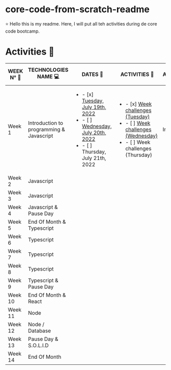 # core-code-from-scratch-readme

 :star: Hello this is my readme. Here, I will put all teh activities during de core code bootcamp.
 
 # Activities :notebook_with_decorative_cover:
 
 | WEEK N° :pushpin: | TECHNOLOGIES NAME  :computer:| DATES  :calendar: | ACTIVITIES :closed_book: | STATE ACTIVITIES :pencil:
| ----------- | ----------- | ----------- | ----------- | ----------- |
| Week 1 | Introduction to programming & Javascript| <ul><li>- [x] [Tuesday, July 19th, 2022](Week1/Tuesday.md) </li><li>- [ ] [Wednesday, July 20th, 2022](Week1/Wednesday.md)</li><li>- [ ] Thursday, July 21th, 2022</li></ul>|<ul><li>- [x] [Week challenges (Tuesday)](Week1/Tuesday.md) </li><li>- [ ] [Week challenges (Wednesday)](Week1/Wednesday.md)</li><li>- [ ] Week challenges (Thursday)</li></ul> | In progress
| Week 2 | Javascript |
| Week 3 | Javascript |
| Week 4 | Javascript & Pause Day |
| Week 5 | End Of Month & Typescript |
| Week 6 | Typescript |
| Week 7 | Typescript |
| Week 8 | Typescript|
| Week 9 | Typescript & Pause Day |
| Week 10 | End Of Month & React |
| Week 11 | Node |
| Week 12 | Node / Database |
| Week 13 | Pause Day & S.O.L.I.D |
| Week 14 | End Of Month |
